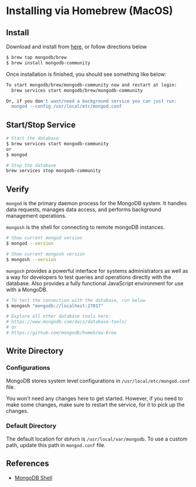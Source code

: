 # Installing via Homebrew (MacOS)

## Install

Download and install from [here](https://www.mongodb.com/docs/manual/tutorial/install-mongodb-on-os-x/), or follow directions below

```sh
$ brew tap mongodb/brew
$ brew install mongodb-community
```

Once installation is finished, you should see something like below:

```sh
To start mongodb/brew/mongodb-community now and restart at login:
  brew services start mongodb/brew/mongodb-community

Or, if you don't want/need a background service you can just run:
  mongod --config /usr/local/etc/mongod.conf
```

## Start/Stop Service

```sh
# Start the database
$ brew services start mongodb-community
or
$ mongod

# Stop the database
brew services stop mongodb-community
```

## Verify

`mongod` is the primary daemon process for the MongoDB system. It handles data requests, manages data access, and performs background management operations.

`mongosh` is the shell for connecting to remote mongoDB instances.

```sh
# Show current mongod version
$ mongod --version

# Show current mongosh version
$ mongosh --version
```

`mongosh` provides a powerful interface for systems administrators as well as a way for developers to test queries and operations directly with the database. Also provides a fully functional JavaScript environment for use with a MongoDB.

```sh
# To test the connection with the database, run below
$ mongosh "mongodb://localhost:27017"

# Explore all other database tools here:
# https://www.mongodb.com/docs/database-tools/
# or
# https://github.com/mongodb/homebrew-brew
```

## Write Directory

### Configurations

MongoDB stores system level configurations in `/usr/local/etc/mongod.conf` file.

You won't need any changes here to get started. However, if you need to make some changes, make sure to restart the service, for it to pick up the changes.

### Default Directory

The default location for `dbPath` is `/usr/local/var/mongodb`.
To use a custom path, update this path in `mongod.conf` file.

## References

* [MongoDB Shell](https://www.mongodb.com/docs/mongodb-shell/connect/)

